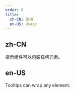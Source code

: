 ```yaml
---
order: 0
title:
  zh-CN: 使用
  en-US: Usage
---
```


## zh-CN

提示组件可以包装任何元素。

## en-US

Tooltips can wrap any element.